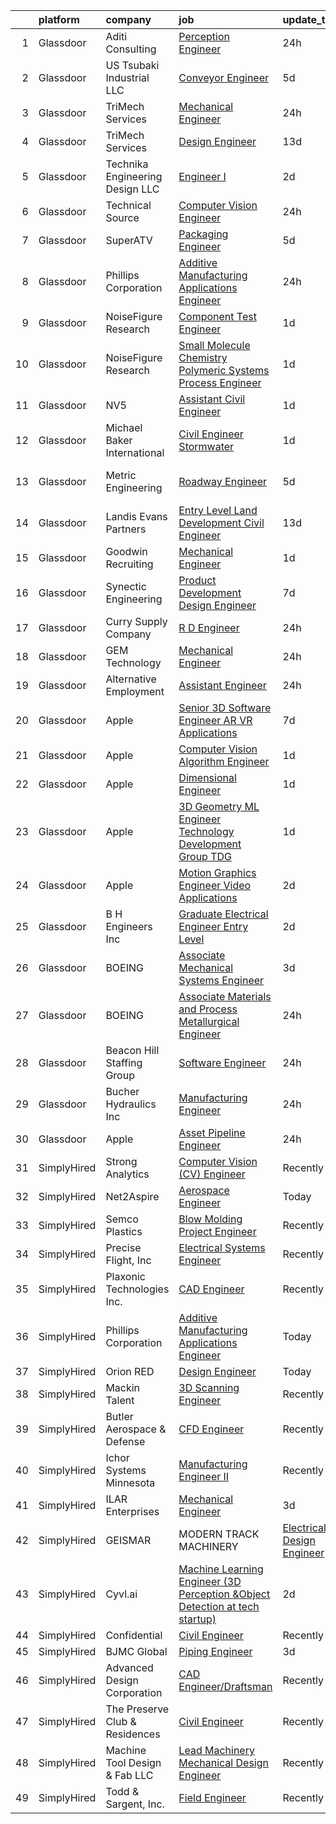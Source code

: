 

|    | platform    | company                            | job                                                                                                                                                                                                                                                                                                                                                                                                                                                                                                                                                                                                                                                                                                                                                                                                                                                                                                                                                                                                                                                                                                                                                                                                                                                                                                                                                                                                               | update_time   | location            |
|---:|:------------|:-----------------------------------|:------------------------------------------------------------------------------------------------------------------------------------------------------------------------------------------------------------------------------------------------------------------------------------------------------------------------------------------------------------------------------------------------------------------------------------------------------------------------------------------------------------------------------------------------------------------------------------------------------------------------------------------------------------------------------------------------------------------------------------------------------------------------------------------------------------------------------------------------------------------------------------------------------------------------------------------------------------------------------------------------------------------------------------------------------------------------------------------------------------------------------------------------------------------------------------------------------------------------------------------------------------------------------------------------------------------------------------------------------------------------------------------------------------------|:--------------|:--------------------|
|  1 | Glassdoor   | Aditi Consulting                   | [Perception Engineer](https://www.glassdoor.com/partner/jobListing.htm?pos=129&ao=1110586&s=58&guid=00000181fb83bf13a3c4b94d972245ae&src=GD_JOB_AD&t=SR&vt=w&ea=1&cs=1_ac8c61cd&cb=1657782124963&jobListingId=1008003415807&cpc=AF770993EC679D41&jrtk=3-0-1g7to7g0lk6e6801-1g7to7g18ghre800-104134ac6f69a0e6--6NYlbfkN0AuNd_gv5pT91147UfqhPK-quFaatuzygEDiCFlSJbLpXNlMXprQtJTtZ_p9sqbKibAwIxK0TBSBn85nLY8vYGWFaGniKI-aHf3wafLZ1Ar6VNXxsoVfP-pzX0OClOcf8tmdQx2huAAvXSBz0A5O5ZKt-nAjsmbdL-bZfsoU1UVI8uNsEqNd91lh3Yz_SK-a7yuBmmayv4PsWfQxJTuDYUEBA58mMX30Oh_seJAtnM4CDyyKZXva1ZpEcBolqy3vV7bLsRzG0QvhqXboD1sV0-k7grDAWPoBo7UI3bnynt8sL_ZfV9X5VCODQz_aONpzIjPDTkiBNi4ZjdDHiLm6oyoMwvtIlTb4QE9Jy7B16zVz43CtFIh1XRerD6D69KZDEFp1yQdfozm_lRH-tIam6oh5WntBNyJWeLEIq5l2JfUl1wfKvTqYGHt7FtpEAXXfL4VPj9kw18F2p0M8orMH6HjnXTHAblSlaJOzAMYlx2cshVpF6l-XS3sCcNnBW4IfW7bfmaPiaUUVNa4qYa4GvEd)                                                                                                                                                                                                                                                                                                                                                                                                                                                                                                                                    | 24h           | Pittsburgh, PA      |
|  2 | Glassdoor   | US Tsubaki Industrial  LLC         | [Conveyor Engineer](https://www.glassdoor.com/partner/jobListing.htm?pos=121&ao=1110586&s=58&guid=00000181fb83bf13a3c4b94d972245ae&src=GD_JOB_AD&t=SR&vt=w&cs=1_93feb3af&cb=1657782124962&jobListingId=1007992475288&cpc=9952A63AB06E78AD&jrtk=3-0-1g7to7g0lk6e6801-1g7to7g18ghre800-650fce38af5bd460--6NYlbfkN0D4ROY9lslZXeKtuIKoUQUNo2wfgAtuUotm8G61JvlSj0WO8vkY0mXyyBoHddmEx16qx_PiSn1LqWMoSv8TzmYf2bwwpK3yUzX26VbhTm_TYDTWOvW_pkTvqg8kDKgp7xfYj_Uk8cLyU3UZiJEJI1oRPKA8pw3UpE3U8SU2RR38x_g6VsvQSC_GG8tru16vJzCoBy9e5sSC_Niyi3hEZh-zJCiuwAE1H1M2Dl4EmLFW31D0d5U-PFGTbavI8Fc4-nii1EDKEkXpfhsRIk2WuHecUCl_koS1BGxd5zgQvueXA6Hl6EwJg1yX17keSbw3XH6bX3LFGGgzV4jL824_XFsd0QKtJ996CAe61XhIyjDPzhSvyvVCwWArflDKefrnj3Rnw2Q7kjfvzemFLQDSmwwn_emVML6ilUCQL2lar4ql9BbxPXcpyO6_0Z7QIyZZXhlXECZ7MOBwPKJzH5NlnZBa9gn0-8ZygQWrZo8mg2sC_w%3D%3D)                                                                                                                                                                                                                                                                                                                                                                                                                                                                                                                                                                               | 5d            | Bessemer, AL        |
|  3 | Glassdoor   | TriMech Services                   | [Mechanical Engineer](https://www.glassdoor.com/partner/jobListing.htm?pos=104&ao=1110586&s=58&guid=00000181fb83bf13a3c4b94d972245ae&src=GD_JOB_AD&t=SR&vt=w&cs=1_55625cbf&cb=1657782124959&jobListingId=1008002746608&cpc=020BE1DDE5A95971&jrtk=3-0-1g7to7g0lk6e6801-1g7to7g18ghre800-dc1a85f8bde48543--6NYlbfkN0CRQJS2tNd1d52Wv7uhfUHRD82sXOQlPe9c-g3uDg8Grk5Gtj4DzvoE2xTu5TkVmCigP6lGUZDOCHhQcj0aIVLpAXgv16AkXyOO8thxOtV-hScrKoA6l3hNTjBWGD9geFAWzpIurf-VRWc2UwDp5ON4aSSPgdEg1DqzTVsdUIuv3Iarw2jBtxG8JyO8ozqY6NRqVDQqluabaO5-S07Tof6OiNBQYH1irJk7kD5uqQo-hy9Fkwll7v06SDJGrsYDeVtjQhDtfnS3JO6TXCUrvtNGbVTArwF--novMGEH7c3aR7x-Ue99Lr7Q2IhPCWHQNzsO2j2B81YytU0DhhpuTvYSYPczJnNx1qDFIFMBmMHlY0yF4-xELAkUhOt-oUAC39nlzv1F-sS6WmvpYWJyE61VjyppRsyfdDn0226zSLQA4k9ZnmOBWp6gYyaHpG88_YqGd9tViCLWojXbt2vSZ2CTbf6FSadnzrrPUfktUaOYU418yeuM8s9E41r2ft1L5FW7pXxlERe9AFCWUzoJVQFcyW0Yt9B56Pg%3D)                                                                                                                                                                                                                                                                                                                                                                                                                                                                                                                           | 24h           | Bethesda, MD        |
|  4 | Glassdoor   | TriMech Services                   | [Design Engineer](https://www.glassdoor.com/partner/jobListing.htm?pos=117&ao=1110586&s=58&guid=00000181fb83bf13a3c4b94d972245ae&src=GD_JOB_AD&t=SR&vt=w&cs=1_39bf16dd&cb=1657782124961&jobListingId=1007973244589&cpc=BFE8C4BF51BDD557&jrtk=3-0-1g7to7g0lk6e6801-1g7to7g18ghre800-3c279fc109301323--6NYlbfkN0CRQJS2tNd1d52Wv7uhfUHRD82sXOQlPe9c-g3uDg8Grk5Gtj4DzvoE2xTu5TkVmCiNYGlLPaXVse2Cswd8NrNaHpuqYkD6cXg89rfsk2JtmbJkbygU_iuBzGM-y0dOksDRI1A1z3T2-su69O9Spqv6OY4l1GRUKr0zefh5d4VB1Bz-Mw3_17EdR9bZopMgumWeR76CBd1M9pzI28wsHKzVV7h9_KoZg--_B3WVsAy5rtlIAJ-o5W9OQkWtuv9T6ZHDUJHaE2Vad1N1EsvWAOXq-wWQL1wQWAPT8caWYE_kaM3zcatZ7gZmLMDK4jWpDUkH8ALG470mINwhI05nDIhfCWu8d82qY894Gn0eIsgSz4JI173NjyTVizeNYTT88rc2DIhk4pvGmM1maupM07fIWAK52ip39GJ8wdvsApCK-G3fJ2sb4o5Ile2GFH2KYapgpyCyya-mGYWQmU2k2-j55HdCq5WK-OXMXIfxWu7LnSMHv_6Km5xH8_V1C_DmBYyguaZ9yWnEb15o19dCzpLy)                                                                                                                                                                                                                                                                                                                                                                                                                                                                                                                                             | 13d           | Fairfield, NJ       |
|  5 | Glassdoor   | Technika Engineering   Design  LLC | [Engineer I](https://www.glassdoor.com/partner/jobListing.htm?pos=101&ao=1110586&s=58&guid=00000181fb83bf13a3c4b94d972245ae&src=GD_JOB_AD&t=SR&vt=w&ea=1&cs=1_305b7c91&cb=1657782124959&jobListingId=1007997749127&cpc=22A5F81C7B21111B&jrtk=3-0-1g7to7g0lk6e6801-1g7to7g18ghre800-e063276ca05e561f--6NYlbfkN0DZZww-p_mr8GWlqIRBY21Wjl_Fk3kglyx5_HcxykVqwXttv2ga1zfkVGhrQCj4zrwWD8RrW4XbbsVWYf9HFT5r6u_eKEh30Az3ix2x2liJcy-FxZVZWEe1qoL8ZtihN1DlzBsiYaRvWYrtS6kzrAU8jBx4yk-xnVbrNMt-gVbeKo1OS5GxIYsRm8jnASAT--oDng6_EUfe3vhX9siXhyVxT9RuYfWM1u8y2AZsLFhjwuxy3_s0ftEXXrFI9I6clH9Up97oYrsddsRRFOTSDuTePLO7gOkXIuLpyNQNv4vMUFKwwrlIi-oxLoH8V2RmseZg3TKL80M8hWGwyQwFx9hJruNXE-QjY53GaXgRwIMM5wwFqsSVbkU7yln4N5RQKQvf_gURaB5p5LOIt4CUho4tyJHhWTcr1Xb_WBM1vMmdPdEO1arvrFjz_T70UQzx_v-vIwPcRyM0WFF6dsRrmAL2NL8BJfxM_KdxCiz0NeccOr4AfF-rytrP)                                                                                                                                                                                                                                                                                                                                                                                                                                                                                                                                                                             | 2d            | Meggett, SC         |
|  6 | Glassdoor   | Technical Source                   | [Computer Vision Engineer](https://www.glassdoor.com/partner/jobListing.htm?pos=130&ao=1110586&s=58&guid=00000181fb83bf13a3c4b94d972245ae&src=GD_JOB_AD&t=SR&vt=w&ea=1&cs=1_26786de4&cb=1657782124963&jobListingId=1008003082430&cpc=6BF42D0955AE9A34&jrtk=3-0-1g7to7g0lk6e6801-1g7to7g18ghre800-81dbc0850173e22a--6NYlbfkN0BVHAVbyk02xtdsekdlTrE-4sTi7dv4b3jkPrZBtDRpMmX6F-ebl-7PLX6xGoiR0jhKGQTMIl_FAc0Lwm7CaU4xZgLW8UBsQZvfqGWjGyPA1CWjuQMevfrvoNRFEFCjZ4ryjNVdDIXK8iDybMkzyT3UthQEdNuCogZdJz0e4reyqYZYSAb3qVq3KYs0E_e1TM9v1wd6r_9ZmMmjbGIam716ieykux7nF2rLjl9Jler-bsJeIjzilBeXlAnHBhBM20YK0WGgjnT-LBsx1wGOrIXKUl0DBOzj0zYB16DwdaSLRCK0ntKvB2TImmldKhzzeifFdiRvyn48t2bQc7mCjcJxoabt58QjzhYZ4UIHIcbTBSAvnS2IMU-kptFt2WAcpo1Z0InbdoGHq3GKWphC7EJA9Ikdkc-yWLVzjfljD4bxCYaxVfI9V9BS4FBcXFLcwhZnOPcENlx8lS7xyuDV5hU3t1W1wLMs3dfecbC14XaX356Hh018LvEvQopeyrzkeFd6yeufGz_bCrzErKVr5o3o)                                                                                                                                                                                                                                                                                                                                                                                                                                                                                                                               | 24h           | Charlotte, NC       |
|  7 | Glassdoor   | SuperATV                           | [Packaging Engineer](https://www.glassdoor.com/partner/jobListing.htm?pos=115&ao=1110586&s=58&guid=00000181fb83bf13a3c4b94d972245ae&src=GD_JOB_AD&t=SR&vt=w&ea=1&cs=1_efa7d7ea&cb=1657782124961&jobListingId=1007992553352&cpc=3E251C7E648E8D76&jrtk=3-0-1g7to7g0lk6e6801-1g7to7g18ghre800-dd509579d79b69dd--6NYlbfkN0ARO1kyRplNheCLuGMn3cqXAPmsNZoOrBN4ebcsAGjNuKmMvplib8kB05pNX1f-BZfz-J-G75MtD0QL6iyXFxwX8q_rdXbvXyyDfwxPwvUy1iXg12LqRoTBe6llt-Tj30h4ppuvYyN0sOwRhUJyTwIPuu33hwJvhsZKMANS2J2KkiKz6OQLB4EPj8qbJE6ohDNuUgrX8s3oAr_BAcq8XKBuVDBKEQtTQxVP550AducbJBuvwi9zojQOdk89iBnbjCv6SgSr4VDb8XolB8NAJ15C3kfTA4wIFLIuQEieRf1SeD7gbKnIybuedt65ne1UZIFxxdJ_xn2Rk46e_lTGeVuZOPzReD0gYL9H9tcGlWymcnR6euXOxsxkvFkgWf0fScGBnWf9beD_06v9-VwhPFDBnqWHUA1dOjtRSauTX4KAWtWR-fvQ3Yei7wY3EQrQPjejkYlSk5v8nqpK5X6niXa0vRIl82Q-Tdmy3c3afMFa2FUth7-ESX87F22H4KlHMHx7ErOL9p7ykA%3D%3D)                                                                                                                                                                                                                                                                                                                                                                                                                                                                                                                                         | 5d            | Madison, IN         |
|  8 | Glassdoor   | Phillips Corporation               | [Additive Manufacturing Applications Engineer](https://www.glassdoor.com/partner/jobListing.htm?pos=103&ao=1110586&s=58&guid=00000181fb83bf13a3c4b94d972245ae&src=GD_JOB_AD&t=SR&vt=w&ea=1&cs=1_93575d36&cb=1657782124960&jobListingId=1008004160562&cpc=292036AD7E8A5303&jrtk=3-0-1g7to7g0lk6e6801-1g7to7g18ghre800-f85dd1ad06248d82--6NYlbfkN0Cq0E-qMTUUYGXc5Z0ftFRu3SSouILQUmtwB-a80BILOvOv8WQpywn9EDr5TKf5wpddeE_70P5tQ3KbR2Gmrr_2xAcAANWZ7DvDYblr_LFPzSlQklna84CdqETECwczIQBWllafozT1GufvwpUL5qB6FNH-kPkB_5kdopBHorC8wGkFHTtessyh2jIhcyKlMfQSzX7ZDXemAICUDnldsNhLfm_mP8bL3AI9qpChOOpOiBAeqz_V4UwvdmJcF2ICxXYBEqWvp9qAQa_VCJoNRM-ya3H303si8UOwx1sqIOZ_6N0ij5Jy315cDPcdzptb5cygxE6EP8-51g3TeFl3odVbewy13Yshf3i-i6pMhTrAs4J1biuGn75Hd6dVCkRbFWPyd3_PzeumBUbOhQkCRCXfL0hszIGQFVVH9lZkjRc_gmh5G9W381NCgilJzXe61nZxuDxD94Fsu7kfnXDGr6ntU5eqnEeaBLpOBW09XtjZSR24EZV02XuS1Rja3znoqqI9H8MEmF1mgPshK-ACxH64sPqb1joc1Uu7i0SLPECaxYoSJ74x1fcXFvuUPz6oclI%3D)                                                                                                                                                                                                                                                                                                                                                                                                                                                             | 24h           | Remote              |
|  9 | Glassdoor   | NoiseFigure Research               | [Component Test Engineer](https://www.glassdoor.com/partner/jobListing.htm?pos=108&ao=1110586&s=58&guid=00000181fb83bf13a3c4b94d972245ae&src=GD_JOB_AD&t=SR&vt=w&ea=1&cs=1_03a77b00&cb=1657782124960&jobListingId=1008001105371&cpc=8507CEB59E1C6AFB&jrtk=3-0-1g7to7g0lk6e6801-1g7to7g18ghre800-385354a67cbc6b32--6NYlbfkN0BWgPza_5ct4VOZasemDMMHYyf7iNI5h9oR9v3T6F1nOgZaYlaAZuGkgGCjWAB0Xu7eHXnonWogNdDnfxRin_NAkcsbvMQUyuBxCeLn8lXoBv32vZpQfj24iigP5FgZwTDMbPnoLx_roLyFV9-lmql05OlC_cVIOnskVLXp_kjaZ1r8yRV2kQWo-sp9jHqUAd14Sz9fhPab8VRWbHG_h966_d0y21doaNEnEIJAfaE_oxecB91KhHNTyZLoSIINe9nTJHD2StHsjgB-w3oLfBNUZh8-PZwLzqGFfSb1rCUx3RQsBwsDzXTaYXnRpT5ieikJaY8io-KJfxfUCgvYxfUgsGYl6CThkntGxupIazpvyK6exvjny_J2pDWtC2EZjGWgyyDg0_V1MrcRPuCU6f3lJYs4uSHNuqSMR4xUhH6YfA23QCV10OaZhF3uyqHERT_PP9aHhh0qEznAHAj1Bub9DRG2NDhD_QmCTXdmbsxEoeIoLJLuNCwgFiBGRFa4yfYiqWwFd7ALbg%3D%3D)                                                                                                                                                                                                                                                                                                                                                                                                                                                                                                                                    | 1d            | Redmond, WA         |
| 10 | Glassdoor   | NoiseFigure Research               | [Small Molecule Chemistry Polymeric Systems   Process Engineer](https://www.glassdoor.com/partner/jobListing.htm?pos=113&ao=1110586&s=58&guid=00000181fb83bf13a3c4b94d972245ae&src=GD_JOB_AD&t=SR&vt=w&ea=1&cs=1_4c00285c&cb=1657782124961&jobListingId=1008001105933&cpc=76BDADE3D6D9A820&jrtk=3-0-1g7to7g0lk6e6801-1g7to7g18ghre800-2daaa3b09e7b24fa--6NYlbfkN0BWgPza_5ct4VOZasemDMMHYyf7iNI5h9oR9v3T6F1nOgZaYlaAZuGkFt4gfxQxRmvwAxTWG4estjG3xS84YzU7L2fM4hQR-O_lgaBpuQNaeO9v-KqHy4_eCMEZXTf19v4wfLC1luhvqtMKZW_mEu_xlkS-WFJW4wrp0-U-ycFeI30J-2EEzLIAWPMCQNgsk3aS6HaapE2_wLy-Yu8djza-4FPSOPPp8fNNiiSWKBGOGnWS33R3kvWqeKWXxEM7QV9gse2NuNQZ9WvBAFLMsyYooDS7UCEk59OWnQuiXAP23aA0cwJd2vz8yZutsuSYACN-ojFXZRx9DDmo61DuCJ1RKYabY7INBVXNnjMNiSs9bVwYahGDSIR0BrXe-jZen0BaKJlnBux2qjMt-RLBNnWko2FnRuECCNCztzvs91XY0PUQqSKAZVCN8af-8hrX9PsVXuf9SQm4RwB1uXKwPXcIL6MgPbAzCtoYu0IiQV0irstYZk7Wlj4fELk3phjYO-k%3D)                                                                                                                                                                                                                                                                                                                                                                                                                                                                                                            | 1d            | Redmond, WA         |
| 11 | Glassdoor   | NV5                                | [Assistant Civil Engineer](https://www.glassdoor.com/partner/jobListing.htm?pos=124&ao=1110586&s=58&guid=00000181fb83bf13a3c4b94d972245ae&src=GD_JOB_AD&t=SR&vt=w&cs=1_3fa15a44&cb=1657782124962&jobListingId=1007999471219&cpc=F17331D9BECC482A&jrtk=3-0-1g7to7g0lk6e6801-1g7to7g18ghre800-4cf2b11472317772--6NYlbfkN0B5ErWgTX1DuGpFjBtn3pzOpOEUZEj9qW8_LUrm9Vw7kb2d5uWKfKRSYXAKobuQtLNIvKASKcJIH6CYr81qjeAgioFYXr95D2r_v7-nu39ZD6nO2U9Hiv9Ntr6EIJOhieRpYOKhDDyajUEuKbfegOElmop45euvRsxL2z1o6tWIFtgfrHdPOlXaGGFzUzEqfXBw42cgT5U7kv8bw4yn99QqA12U2IXIq3avTsLzzZK5UMVprzP5oBD-e0zWKJCaCcB0vGNpeoxJT6Qg1Hkmc4U1CJOTouP8Mo_SXy1_fEKQIGmCo1ghFsMKcZdv2DJu4HW7CcQEVad3K3VWIiD1xhQS4dTtwJsX4Xjz5XpxYunrJfAEbQXC7zHe9D4w1I8mwc_GvRK4XoUhucEh2QZZvuhQ4k99sj5PWyODksbxkNIa6kPfBFwOrvGkEOXz18RW8hqLFBE1p8w-Wj1SqQU08HQlw-dTPigYnNuA8Sb8rn9UbE8m38yr7nXHbaFOGgbkNa2Ub4R9zwzZE0v0kG3qUtJdX95KMjb8lqUI8fDAFqEyt-6t1Y3uEyob5WyDzZviaNOrB6suYuCYWg0GpuIlDQ48HCTc2Vhh7Mzyj0kYIho1rW87o8YBF8DrA8sHqW2FKZGSVPG5ugWgaQ-UgcsrXU8Cp9qQn1zqKYdboEuiZ67czQhCAUy58h3uUUm8m2nlbtZmvO_4z9gA8nDAAsNVemduHhJx0sxjfe4%3D)                                                                                                                                                                                                                                                                                                                      | 1d            | Melville, NY        |
| 12 | Glassdoor   | Michael Baker International        | [Civil Engineer  Stormwater](https://www.glassdoor.com/partner/jobListing.htm?pos=125&ao=1110586&s=58&guid=00000181fb83bf13a3c4b94d972245ae&src=GD_JOB_AD&t=SR&vt=w&cs=1_89be01e6&cb=1657782124962&jobListingId=1008000513007&cpc=C63BD00756FD6F58&jrtk=3-0-1g7to7g0lk6e6801-1g7to7g18ghre800-0fcb5e5587e26400--6NYlbfkN0Bw6-PCJRpRXGAWvRKjRGO12LLkIPLF8Mel29qcmNmjc051Zg1Fu4MVlztxQQQgvSP9Fk5Rh2Hevonx7VFBtuBTIrtGB_uquKwsO_DBaUtRxJi_O2ML8vMOPvi972fezGfCaRHjY3ugE8zubD7XuqgPHv1RCFW0uWi8vyPHr4SVjVPrg6IZjfKvyRE4Sw1I_5FQAjNeL1wtI2eZ7zqzTR_JMLGAnQuMwFlGN54uojR0Jehq1kZCKV1Y7IJvqhpqCMcJALh39VwO0mn-fMNQMoqFYO7eXW5d4yOqOxlAw3UHhyGEaEMofmA3ZNTH48V9tsMroa5ORf0x2T76D8LutdFMOZNJQac8m9z7yY3rBUIe5hJnxj-0mYAvumqOvw2zWEVpIqyCCf-g146ruK0_1T7IK1ClFQfkPW7GPLnIH5xqJUG_vvuTayKMzji8Kq54WpJRjLHMArWqDKi3T2ZE5aCVyLQqX5sQHphZCuD0hZoaf4d_hQroqtECxoA9wHHkfUg0bJfSWTX6FbSYoQvVlNil)                                                                                                                                                                                                                                                                                                                                                                                                                                                                                                                                  | 1d            | San Diego, CA       |
| 13 | Glassdoor   | Metric Engineering                 | [Roadway Engineer](https://www.glassdoor.com/partner/jobListing.htm?pos=105&ao=1110586&s=58&guid=00000181fb83bf13a3c4b94d972245ae&src=GD_JOB_AD&t=SR&vt=w&cs=1_4db610f2&cb=1657782124959&jobListingId=1007992615745&cpc=24BF2F2386F532EA&jrtk=3-0-1g7to7g0lk6e6801-1g7to7g18ghre800-e15c5543eaf3cc4c--6NYlbfkN0DidxVwgmOe-ABwagrwZJDiR9WGDyPDKLtKUy7pDlbvGqMiUcUIm-rDMxHUw0G-qyOajSBA2KuW6CuCjXJxluzKnWzlLKSY_3tMUB9hWL0-mKUYmmaDiepr04WA_Pds_mW_bMVfex2GRYEzGtxFSpJ4t44ptDi1BInxpxyhrGDLHEPxxtss8BNyBpdUs6mYuU6LgYC1HG9VnTlRseacrII0tC2lAk5I4V1iTzOxUuLkF24ozpg_dmHtwh-hD1J0U99AjeJHhMOYzDCpP45Q-xl7swwYRdWn0BLgJQxZpU4f4H9gs-Ob2-vAZ9PjDnqIX13AerUw8__Vb89lrjYX7iDbdtQjeG0-nN4yfJMbukPUMXxXCrHIpL9fomH3w0hfY9lnOWmnBrvLd43h5dDUnSRTCoMnXjOegTffJqlE9BdzS5TZ5J7dO_CneYEnZE6sORem3ILaLgWV_N6_ADJ7vs2jKT1aRyGEXLLU0KKkQKhmlwSUwWiV7mT8y00K7b1BfqFD-rcc56qfh5HVQVK37d9HlaaD86uubsailzUBqxev7BLtuBPfWrmkUOTNfNthMco%3D)                                                                                                                                                                                                                                                                                                                                                                                                                                                                                              | 5d            | Fort Lauderdale, FL |
| 14 | Glassdoor   | Landis Evans   Partners            | [Entry Level Land Development Civil Engineer](https://www.glassdoor.com/partner/jobListing.htm?pos=116&ao=1110586&s=58&guid=00000181fb83bf13a3c4b94d972245ae&src=GD_JOB_AD&t=SR&vt=w&ea=1&cs=1_0ecb9a27&cb=1657782124962&jobListingId=1007974885878&cpc=8507CEB59E1C6AFB&jrtk=3-0-1g7to7g0lk6e6801-1g7to7g18ghre800-c43a2a17ae7242f5--6NYlbfkN0ADTT5tLJQ4UMPZCZzN_Fbb9uijb76zHnnFfvJqci4jjpDuRyMk3jzYzm8l3UkygdXU9jso9luukn9kPIH2Yi30YqlQ7mHs6DvdJOvpBXVlMPG_0TfxIBkwisPW09io_ZJrLaEP-Ko26Eo2zHbrRBK5o5ZgUPB-QAFQ__e6H_jAQn4KHSMEuJwCeBZsLQsXxrJuLJoMu3b-W0Rj4uiEOboMzRqbLjAs3Y7VDvARfORmbmHxiMAlZa7mWQym6WqiCOpKaUiXdfVJdVImN1FY4IvuHcM4X5oxf1Q_CLsdTrpvdv_Hw7Fgdbsd4zMo8r02Sie8-8LkDvpUJ7oP2BlkM89x3Sj1PK2MWDv5WkMRpZPYnH6P7AMsIzj0tWQsYZcenJDMItA5PZpRVzhahq19zsopjmVphNt6zGTlR5Y2aWB573h09yQVJBYpObkc0YyE_NsJoCsOH8GGTeqNkSOQr3G_WHh_BhRaWNg61Kc1GlHGPtx6-auTH2hsMNC657wRt7sUnTwW4YkFkaA-q7EovK_e5PsTWstA_YU%3D)                                                                                                                                                                                                                                                                                                                                                                                                                                                                                              | 13d           | Tampa, FL           |
| 15 | Glassdoor   | Goodwin Recruiting                 | [Mechanical Engineer](https://www.glassdoor.com/partner/jobListing.htm?pos=111&ao=1110586&s=58&guid=00000181fb83bf13a3c4b94d972245ae&src=GD_JOB_AD&t=SR&vt=w&ea=1&cs=1_9c6229b4&cb=1657782124961&jobListingId=1008001069036&cpc=FD56AAAF1899B499&jrtk=3-0-1g7to7g0lk6e6801-1g7to7g18ghre800-06e574ffffa80751--6NYlbfkN0CxjMr8UpMCA6oxnxQ4uxcX4bQnO6D1al2wmyIZZS5KU-tvIHWzS-95XUksm1Da5ipmgN_H3jErKODbPPWDZJ7Ro11YG-gewCRH477zRBVZdxlu4rbs8vZAHUUYQGqfa-ecwJXRW-GRElAJBJndQSkngfHTqxDJcdkejD4LoDdNxE07iuRCSMl8IwD9SBM7trS9TLgPUUzaglMuF_AjpVKKk7X5Tz-Ix00b4ZHU96ZWcPxx8IeojOCLOECgrI_py8gEd4zGIPtivl7522EAQaAgJV41xBbv9JJqn-lKMFygFpfXJyWDsrsWhW8edFiarGQel2dDDTUVUTkk9mvdkAfNximtTWFHGJ5OBOjC1wePtcZ56HGqY-1jFydh7wqMhI3xLnA7ixQEXj-MsBD51x-Ilp56pXWpGIiVGA0d7wQ3MwaAlVmaGdG9FVg_ySPzCFNuGu-a-HrKIlJ9U-3bjrDP_IvHoDFBE7MAgd6nar7D4nW62YEynMuqonBMSkkkeoPFss6XHupGJeW-JrUGByTkzxsDxoMcxHnewS28rcYiXXGpJ0c50nA0)                                                                                                                                                                                                                                                                                                                                                                                                                                                                                                    | 1d            | Matthews, NC        |
| 16 | Glassdoor   | Synectic Engineering               | [Product Development Design Engineer](https://www.glassdoor.com/partner/jobListing.htm?pos=119&ao=1110586&s=58&guid=00000181fb83bf13a3c4b94d972245ae&src=GD_JOB_AD&t=SR&vt=w&ea=1&cs=1_4f61191a&cb=1657782124962&jobListingId=1007987101201&cpc=F7A2269C793D5877&jrtk=3-0-1g7to7g0lk6e6801-1g7to7g18ghre800-5e5c5e1f676ff24b--6NYlbfkN0BTT1lo8Jwdy_hu5PBsWOg-OgEs4ry3bvHurgSPaoaOHDUcYcEYotkHj0U1AZooW85M13B_bw9yP9R8UjtRTbxm-MIE3gMyB9q_Yb8VWXiM8Zd5VYmcHKvGb3Xdxv8HZztdASSlIwBIQThfTPlU6Mu_JtkakXryoJMzHm-_VSajqk77_3eyxXB9zYFOUZvchesc5raCJgoAlw8gTAi0iQCWdtlC4kJ-YLn_g52t0hRQ8l4anCZWK9Hcaj7tkvAn65skT6m8wnoAqYkmGLq8MOe5MXxnxmacBZ7DNTZPI1IbP-X_QIJ8qbKbVFCiR2IihtvPcIf6SYBafgq8-VK7Jo_7iSgv6LWDUdFofm91rBXVMLYBfKnIgNWf1P_X6bvyE9Yx2ZITjjGtqUZrhx1oZCCXev7nBJXHA3nY3M5dkj-HOK9zY_QHaU_r4viEign-FaVYqExvZhC8z12itI_oLze1Sjo9FZWtIzFXOt5xF2_44Zx5zyRlldcKgwt62a1Ss2sKyknSxr--pdewG7PgKJjf)                                                                                                                                                                                                                                                                                                                                                                                                                                                                                                                    | 7d            | Woodbridge, CT      |
| 17 | Glassdoor   | Curry Supply Company               | [R D Engineer](https://www.glassdoor.com/partner/jobListing.htm?pos=102&ao=1110586&s=58&guid=00000181fb83bf13a3c4b94d972245ae&src=GD_JOB_AD&t=SR&vt=w&ea=1&cs=1_52b89a87&cb=1657782124960&jobListingId=1008002348801&cpc=6FDD437F7834ACD3&jrtk=3-0-1g7to7g0lk6e6801-1g7to7g18ghre800-4fc091e04fe62859--6NYlbfkN0Bo5vLGSQWciCBcf23PgKWzQwkhTRj_16vRG6QnI28S8eMl9qTlljI1UgMtdl49h4RNS0uZfHgvoafdMWz2KIAiyUDsBvHYxYzqt9wv35AzMPKr9E4QEGiUDNzqdQfAE1grBQ1z028XTSot6Cpin0c9-IlVY3sjDKzUXGbshUpJTmqWESXkn3qXDMqg3rgx2JpD_k3u76ngQwwM4SP2X7vb-531qyeCb7xr2qYJ4YUKDnE0WdNocE69JLHmFXs-uWpg0VVd44avDj3yyus4wKji0ntLNDI3ujU75ab-nQlXNRTwTy7axBt6-sIhD6IaGxkd7BpSQQfwTFVjMXya--VUWDfW0Ke7QEpCy0STQHb_jpnlAYUKPmPPeuhv8rtywjAqZWVBbVIcmNSJccouo5UN79QcEr08tkXVn5IFQ3hiNbN5qFUuhcCF-QSn2OrcT6P12htacWRqCPQgvFyuPeuJOhlHqKsnYffl7CLcTglPFe4bcnjiGxeuG2j-tDlFR1ozSwkfAPbFoA%3D%3D)                                                                                                                                                                                                                                                                                                                                                                                                                                                                                                                                               | 24h           | Hollidaysburg, PA   |
| 18 | Glassdoor   | GEM Technology                     | [Mechanical Engineer](https://www.glassdoor.com/partner/jobListing.htm?pos=106&ao=1110586&s=58&guid=00000181fb83bf13a3c4b94d972245ae&src=GD_JOB_AD&t=SR&vt=w&ea=1&cs=1_01777cae&cb=1657782124960&jobListingId=1008002533826&cpc=C17E88BEEFAF6676&jrtk=3-0-1g7to7g0lk6e6801-1g7to7g18ghre800-d818c59ec9ddc3f4--6NYlbfkN0DlcaguI4sweZRKJTadbViwUmuipadyC1IVR7LlJxAnY3ZOe5e_slvkrj--CbdG1yEPCUkoipVDw_BUh0lA5JHGjDxudLs6UaGW8REd86jrfNWt7KCfjorqNyfn7QVAxKTB7UkMJImVUqFx-Fzk3wUMKjCUFWUDYOdJLMlRNJPL8KtWQzD9_oib-gFHxk_646Mc25OoBZTl-XWYyIXYG5Xk7TV1Anelkm7VVPZ8OfSvtKiCk9ticyV6jjx6QEKk7I1eFA89_GuPp-raVoaAAqlqtdKml7KDS8N9TkZfbF6lQNBN8gHOoSR7yWw7hIVfrUvwF4Bgns6MpOU6ARGGDQjxROozVQG9RY6Y9rcKBtFIp5gQrMq-ZoZkSgb1Jy-SP7y2Z3uKGJUEYiJnZbtwUIql6RJaL4pxjT7xxiEzDteliMCO5umD-wEVFtdkiG-yM5-eoZ7jZhslhjgLACOpu7_UAmrp0Aj8C2kzsHI1yePn4npCofow-fGqdLSpVjtQeuJYsJm0uoQPstN9OY_VJrC4)                                                                                                                                                                                                                                                                                                                                                                                                                                                                                                                                    | 24h           | Oak Ridge, TN       |
| 19 | Glassdoor   | Alternative Employment             | [Assistant Engineer](https://www.glassdoor.com/partner/jobListing.htm?pos=118&ao=1110586&s=58&guid=00000181fb83bf13a3c4b94d972245ae&src=GD_JOB_AD&t=SR&vt=w&ea=1&cs=1_2523ad99&cb=1657782124962&jobListingId=1008002723068&cpc=9FE5D8D7282D4400&jrtk=3-0-1g7to7g0lk6e6801-1g7to7g18ghre800-3ac8c27a321fdfd3--6NYlbfkN0BYYAIycME9T8zCP9cKb0HCNzunPDVcpePbuegBJPO4ly5unlIGv41zpZXpuaZq8uAap-M3vRhR83o_Ho5WLL4i8B2kJ9MlCaMs5U2WdPPyDSL0JlmFqz8VGfa9sJRz8EI1v_0_SzrN9KMg4Qpu3datv9Ccab87K1iWYv3eWrMnKDbHWCpAPqyF5xJ6Mj43XivmXB1xFid8pb762vFCeoX7-1dOhyEYnuKBdBMi_uyHJgB6dKOiULiXZBnU8lGk02Ri0-U9WFPLfx6M7xT9ivucE11OAgaFmRBfEP2Ye7URLjh6Fm7S1yXm9zXQhZaaZPIzIS-AWBE66EtrPJD8QSfr9EWSgAnpE6tU63LUDjjh-7dZUUjD87ghSVE0GGd4eiezssfE-KSisHJ9bXl_iLIHWhr6kZTCtARiNCxbwgK6wPYqs2D3Khloo2pT54nkoW54YJ2GKWys3dyASweismqgn7JUjuYCipWvV06Sa-musNTUD9DLLBeupwNmcEIqUiiQkPsVNEU8cA%3D%3D)                                                                                                                                                                                                                                                                                                                                                                                                                                                                                                                                         | 24h           | Torrington, CT      |
| 20 | Glassdoor   | Apple                              | [Senior 3D Software Engineer  AR VR Applications ](https://www.glassdoor.com/partner/jobListing.htm?pos=123&ao=1110586&s=58&guid=00000181fb83bf13a3c4b94d972245ae&src=GD_JOB_AD&t=SR&vt=w&cs=1_3406a28c&cb=1657782124962&jobListingId=1007986637432&cpc=AC285F3A3ECA6BB0&jrtk=3-0-1g7to7g0lk6e6801-1g7to7g18ghre800-4186d3402bbf687d--6NYlbfkN0BvKrLyj5gPmtZO9T8euul8TCxuuKNOtzRJOomxnwSEodTz2Bc-sPZlbtkML8D-m4r72eF5UcTDMU1FaSYnofi4ylDPY8Pt1Ty3StQr7k8aEwbt-B-z-gOzzE6aq1P65m-tE6OhN0GONET-xmMmOEDXAdSHNfjDSeAdtU_SylFYXs0TNh3DdcT_H3TaF_gL0ONwpXW01wgwJui6YHMhtYeUeOP2TAr6rjZh_a91qMoZhXtF7T6-dit2b6nBE6ATx5niae9hk5Az73NPxeXmNCPdk9EG3A24lTan-aWt3MvV9rCOa7p_Pyd6sBNXcOv0eDl55Bzuww5E_Uz_lkGpnREZ7pP5Q87EqY_EeGVkMerwgj9s2HTbRiYgnp1VtUpTw1NchAbaglI5vWy76UtaP-rtjxiOjQ0IsecRWfv6YBjDmPBqk_ssc81SikltxPIhOdG3kFndkBLItrUHgDldh8eiPDp6OfBYtJxPfSKkImkLNVmMh1he8XIIbX75J-rhTw2WBFu0u_ilNKAj1wwdFDvOpxfV5D33swjrRRzkCT4FHnTK2WkRmWX1iw4v7ckfrzlO79epvqvOsXZoLvkOlBTbVavB71kTJJTU5O48OWnrZMiQ25A04tN2zvhFJ0tGFQo-vJ-E6fL1AphRfL6wpKARVxppDOsygsbBXCDLscGIG7J4x_MABuCF4HjdPVWFI_l48FqZ06_mraobg_b7RCOglTuelv6kDo0wuaJnCjGl1PCpfpPtziCiC4KcM4UJY74qlDBEVKhvXMWxszHSF9sXheBeUVB_OIg65hLVJhAXG7SuDGJnilfukKugevMBIsm8yi8ZDBKBLxP8OoRmygrkudA9kZm4QNM9L4vskVEDpWZ6oy_m5tl0k_G_0UEeVF42U6GjVoAVYXAk6EzPb-2ucvW2kHFBMKpmvY74j7cMgLa9d_NOSpe_o2fLlE2f1jT9V5Gnh-BRlWLBMBcxNQrWfKI8Bzp2dJjqr81E11J9GA%3D%3D)                | 7d            | Boulder, CO         |
| 21 | Glassdoor   | Apple                              | [Computer Vision Algorithm Engineer](https://www.glassdoor.com/partner/jobListing.htm?pos=128&ao=1110586&s=58&guid=00000181fb83bf13a3c4b94d972245ae&src=GD_JOB_AD&t=SR&vt=w&cs=1_7afb02ff&cb=1657782124963&jobListingId=1008001513470&cpc=451933188B21919D&jrtk=3-0-1g7to7g0lk6e6801-1g7to7g18ghre800-a2f5dd1bdede6e8b--6NYlbfkN0BvKrLyj5gPmtZO9T8euul8TCxuuKNOtzRJOomxnwSEodTz2Bc-sPZlz8WNnvX-SLnM9j7tATv547ILm1HWCi3Sm_7opJeCtl0fdhcv0c4xtIF097GYXdgcxuADW9NIhmIr_7Xjwq0o-35vL53DPr8bWVoZRQqF8kDYQwcXlHCKnJEkE4R_lin4iV_mnW2HXPE37YWZchLhiGcbU3svLWXhfNl_SaoYTvH6xHKXWYpgHI5TJRltqqzn_XYMGNGgzSHCn1_p2K9dzwu-mOF9FK33bLqtC2pXy6gaV2Hsddsf5bX5JNQvTDrRCce5CbLSWc7XWpUQ5etAxBx8oqwH3DU0-tfDV2mrhRPte5EuriJypZJ4bwpk8B6d0pfVE6fSd_t8FLGwcHU236PiVzZm6VAXN7aJevSaJhvZeicQaNFnHibVG0VEsgc3yg6dFCuoD1zrxS-Bty3KQsogiFjVkM-4qqHnK6X5jovQis13X2DvUYBcgZnyoRtMxurZ6klsnGG-m2kIqELp2kmlWKG4PifYgFeOBdnhcODTd5hF3tqHCpp_oSgd-w8I_xLqIEkLzzWGiBY9oSSbPWbjC3BZk4ACGLpLma-nu4uMMsd8GJuyey8MD4HbipUmXLUzPjeSGQfMbfLIHGjZLDxMec1tG5WULSHiFa_0SFNi1ra5K_jFxpyKk1vSIvlo8g1P_bCPCs9rvmQQT6Eb6p6NDFFDOT5viQvEcH4mSP7RTD-lZOsiKcoVRSKUvvYUL0_SJZUq1_PrDNJNVN_FOSzunjyssFFMNxqiGh13CTtBwTp0Ce76Pwe85TXP3o0EgzNYff9wc7Xc9HVqZu_qXp_mRKEvnFr386oFzrcfgbxiac-DpnnqU81adxFwT2XVfs3pI5p0MvBdstzakFJ2ogljiX_vIg_uvdl_fYvCN3xhQO3iP4ojr687vqmn7VSutiR0kef9DMen1ZYoLceP19AOq-nAtkgjgO540WSPNFQ%3D)                                            | 1d            | Seattle, WA         |
| 22 | Glassdoor   | Apple                              | [Dimensional Engineer](https://www.glassdoor.com/partner/jobListing.htm?pos=114&ao=1110586&s=58&guid=00000181fb83bf13a3c4b94d972245ae&src=GD_JOB_AD&t=SR&vt=w&cs=1_2e6b7a11&cb=1657782124961&jobListingId=1007999357600&cpc=654405A9B1E0A9F5&jrtk=3-0-1g7to7g0lk6e6801-1g7to7g18ghre800-40e9cb1d503749dd--6NYlbfkN0BvKrLyj5gPmtZO9T8euul8TCxuuKNOtzRJOomxnwSEodTz2Bc-sPZlO_uSwsktAehI3vpLtBW7LX8dpMG5PrqVamqYiba_N36v3XidZzq16wBOpQMqOxrl81RukOs_NnbUAz4Gr7c1WGqnnAm__j-HSevnNyxAjePOYODRHR7Unwv4HXCZZcPes8tnZ_Grvgz_lW1GuMn1fkh6T68o10H9_ch1qK7Cy-6LxO1DZdsNRQYrqTY0PAiTV3qkpO-gNZa3Kb5_8TbHP_aa7W2qaF4Ls2R-T0YhnUF8ZtEXCZgvNIPBmWYKvbJLADe9Y-llYRgEDSkzi_HAeUGIwB4-jr8hIgPkpZg7hVwjZ0BOs5bXSavI2MNzzFC80xpprlQrG9hO85xChw_J-fJfOdebYb8bV7ULvZJxj4SO1x0Zmm3FAi2URPNV_n2xCI08H7R7r9369m9Pup96XW2ugKAGVnTm6zj0cGKLoaiCs-8DvPjecJ2zlxLa5-PHUhToCWgxEEyz2MsRThyMY9f1ukixwlsKJZSsY8pT6P7ugSrBcoWZtfyL_yC2mtZ7rFkKMUMjBGW-4u9s9kWAhBNRDe3VYxbhn4B9SACBJUL5-508rotr4InR_TLQjUHDnFXyP-_-vf-wesCkSXO95oR4DiwpNpjy9_9QTeCjej7tvXHI56OS9RGVIbFV_xB6A5gm52SpylL8FnRp0TMzbLmrWP9Ps6u5uAeAwRIKVDnbpCRfCwZJD1l3ExWqpS7tMa5upePjxNAmpUEBsJF0UDwqMqaKKpkPlq3MaVpV4VF2TAIx6H9pQuJWaI9gV3OFPo9zRgxXH6TXxgBwZrnvs8isrmhc_Y-OWkqUdLXIxPhaEefjdOIq0801vZryhhnryP8oXRiAUI-1twW96QJ8NOn80oCYwVeTzPxOKJuJRLB0wY1WXSjLxvd2VVdcrVxr3YGcpsRagyA%3D)                                                                                          | 1d            | Cupertino, CA       |
| 23 | Glassdoor   | Apple                              | [3D Geometry ML Engineer  Technology Development Group  TDG ](https://www.glassdoor.com/partner/jobListing.htm?pos=122&ao=1110586&s=58&guid=00000181fb83bf13a3c4b94d972245ae&src=GD_JOB_AD&t=SR&vt=w&cs=1_3c533cd0&cb=1657782124962&jobListingId=1007999357531&cpc=654405A9B1E0A9F5&jrtk=3-0-1g7to7g0lk6e6801-1g7to7g18ghre800-b02913d21d9dd5f5--6NYlbfkN0BvKrLyj5gPmtZO9T8euul8TCxuuKNOtzRJOomxnwSEodTz2Bc-sPZlO_uSwsktAehI3vpLtBW7LU8Q96LC3NXGebKKp_BnYFcRZ6ohGYntv3elR8lFNiPvm68rTZ91JqiYVi_Lm967qAPHoBO2YLUTlcVl2v1V8H1noXoLAO-qBgNmK2gRK_hMYynYsg4KF4p1jtimhLxtPfVoAG38VtvpOv7eP4D5AqfPIEZauS2jFGu64TVj62gYaBr3BQZ5jWSlEyRZM8mTnYIyD3qcQGL3K9i-BAi8p2h8wqYUXS--r146C0v69nU5SF_jhJf7P4Yhp_-ZrHSYa_1bO_LRo8AnR9-roTHW-VzGUw48bc6_NM95TFpe3R1dK8LGijrCctAqH-3NvEtW52Tj52piKZakQk9lYkovoUOsV_AZhyKKGK6UGIgI-l0uid6avJt9Z5BGfiPdMaIE4e-tV0rL5DYnB0_2nmVRqOpbIv-74sqZ8ReN-Iz-FB-o-i4H2M2xz2tIi2DjiNCjTIFOKYydnOg2pzhRdW_D36Nn7VU9T5Isc-r2rlaG4RPm9NeBT6j3LucFG4A175b5uiKZiX0dcEhXNao8hNV2HcW9m6CNHF2Jmv7y6quDZrGcantmRyLyjbVkRhMi_17v0MrgGegC_i37RVNQYLS8f7FPTOAkIsZNrUAs_ROoB7Aic6tSC_dbb3I3Wr9_gMgl1k7skh9EF6NCi_chtKmzsRNWsuPDH5Dqr7TcDEOY1B2R1IwgA7LceKurrEpFXOCTOhjeoO4g55ta4jJFfTi60daEW4Or_mOUdh6ANxsgw_TG9K2_kjwQ4SxigzJE-AdNy7l9gitkmXq2xjrgVcVyxeWi50NN1tQaZ_GQgsd4uYChA0wtkpobHyncudgdtrk4CoW1nxQ8hJe6gf8a7Ro4mvsPlV-zho4EGbTp9j6VKykhFATWFACQf66nKpLEgVieMIxxMwu4gBBKkip_XgfbQx4IC_mwRozSMA-_oJ72v-Rj) | 1d            | Cupertino, CA       |
| 24 | Glassdoor   | Apple                              | [Motion Graphics Engineer  Video Applications](https://www.glassdoor.com/partner/jobListing.htm?pos=127&ao=1110586&s=58&guid=00000181fb83bf13a3c4b94d972245ae&src=GD_JOB_AD&t=SR&vt=w&cs=1_aec6f28f&cb=1657782124963&jobListingId=1007996674323&cpc=F41FEAB56D215062&jrtk=3-0-1g7to7g0lk6e6801-1g7to7g18ghre800-4c874aefba57b4a8--6NYlbfkN0BvKrLyj5gPmtZO9T8euul8TCxuuKNOtzRJOomxnwSEodTz2Bc-sPZl29JElYHfcoT5JkzkyDtcWzAQ4rqySbSw4-u97MBYu5Qp0BAOJeZl_k-JYgZvp-J-fpVMQLRwIo-iCOrWYb51ked5vf1lHN34VSJX0TmMrxyBdf0zT7P_mACKXcg2KsmCJxXlnYh_cyg2m6n_YP3O_4Xn-pOTzPbYXp-YFw3dg-mya4TnSQBVr1I3lhrv2y8GpFAOa0OaUA_972rqYSwWY5e5Jngt8CbaORzNH6S8ocjYCsgQeWZ5S6s9cqoiBNR_RKaVJc_Eyvr0mf0Xlfa7qgsB0j5i6BOvLWyNkJqcTorZXfalnXcWGf14A7PXqrs_Emi_oRKCSzbTVwXe-LqYnSqIiwQctN3FWJc2JEdwB7PLUCj7JLdcJgnkEKH2PVnNAU3hhr-7US-9I62nn8dCcrxf9rpXEAXJ22bGZT9SrweEJd3E39VsGeZ-lWkDsWkofqNTSuJDiXyLWa35lAzg8-B9xTgEiGNcqVxAlK-RiurJVUzcM_eeHFztsZuuVdcIdP4Mm6X8bmlIGdEn947jqk1uUK6b6BAy27QMl78us-dSJ6WAYUAM5Ip4DW8sb9DWJFPMkJPqKhBkKZtHOlGEiNIX3ljAgg7ASpKxqnOfpRrAwfjx0LnOdLErnjVWaMAz6NqHiHFwf5U00KITFYOiTNbEul01t9MIrRTcUshAezyHvt6BNeUI6G6yfNf81hq5xx0gvw24XkxeIvpoRjMK_QkT9r4Sj0erLexNZbCH2Vxrct4abESrIhzACNToRbABiUG4SczhaanSCXWrQqZzW1vmY4nUErJY_x8LNoqN7ou8tl3X_Nd6bkjPAI3Z_TiNYpo4xTb_QCLZUXrXCh6A9eVGymF3fY33nZM4ft0vfBVDBT1yhoW2elJp_8ugs35JTiyxvR9vDVH-BZ4sxAEcaqbhrNOGiqH7xHfCf-x3Nwg%3D)                                  | 2d            | Culver City, CA     |
| 25 | Glassdoor   | B H Engineers  Inc                 | [Graduate Electrical Engineer  Entry Level](https://www.glassdoor.com/partner/jobListing.htm?pos=120&ao=1110586&s=58&guid=00000181fb83bf13a3c4b94d972245ae&src=GD_JOB_AD&t=SR&vt=w&ea=1&cs=1_45626455&cb=1657782124962&jobListingId=1007997557688&cpc=4B86475FAF393599&jrtk=3-0-1g7to7g0lk6e6801-1g7to7g18ghre800-ed42bf206c101f83--6NYlbfkN0CNayYzF1mBaI40OgT78t3Q2d9IxlwDzhsYR4HK7epYUcvSE9uhuRnT3wzpT5pJILaGillcxTd1GkTCCNjEeczkdOQGrgfiU4LdW0W7CW4ulCliKgTd0pMf5CsmQiPXeG59Vux0rJZF0ITJG0G851cbzgSBaYJXjWGaEA4ZCPDWu2KlbpYINPxe9kqVIE68PT8nt3iEXViicYX1c8CXe47X6meBy2Rs6FMAC-SI1yolp-Zdkn85RjsV10fIVLh8jM3TU4I5KwL_-E-TTe-JjNAJQAJ1HNbogAZoSouIdzVbbrqFy5sxyFuaxNFA61lA4d8UoBhSBMHQ7VsIM8oPkyAE80ZQKG0T1eO-S3xJw7So0G4jwkqVmEKrwh5qdjn_P-TfMiTkAn7pzKCK19BGwqCFQLYW923tBA7vAANawpGrUbjU4l6XSTRvQYlm8306lOFc8YSYH0ODp_B5ILdWKqoU5YcBTXG3m82XTAnb2xpCgB-Sse9A7CfqIv24VDXOnIdwJKoTm3AKYs-9fITCa5Tm)                                                                                                                                                                                                                                                                                                                                                                                                                                                                                                              | 2d            | Irving, TX          |
| 26 | Glassdoor   | BOEING                             | [Associate Mechanical Systems Engineer](https://www.glassdoor.com/partner/jobListing.htm?pos=110&ao=1110586&s=58&guid=00000181fb83bf13a3c4b94d972245ae&src=GD_JOB_AD&t=SR&vt=w&cs=1_7f0a7a94&cb=1657782124960&jobListingId=1007996001855&cpc=82ABD2B5CEB98952&jrtk=3-0-1g7to7g0lk6e6801-1g7to7g18ghre800-b02fcffab8115e8f--6NYlbfkN0BddK4H-tsabPiX3BvkwhvbvP4OkLNzlRX6egXJy9Hb11ERhvpR4KXHOGIJSt-F4Elr-Xhf-5-HMSuW19I89233UyLYnP4zGndtBJnlaSkrLX9nx2Dauc_QrlFNr8baUSyV0VPA0Bscf38KEuur-Yj0LZjb6ad1-fqJFeOKhTXSQce_5vec6kcB3bKDr3VGlKMMDQwIHvAcWaCLur_rvYXZb16cj_0R4d4ADDlskPkyXs5REX13E8dSRhkqCfVVoXsCSOPMXzWDDzVMURBffa1IASiuUSpMfMg7ZEL53DD6x-qi92vF2x03SbRUm1KL5NehUbbv5cvDuiyDebVHTKeS4swEiYLjZVTFbE3cmQIH9g4euBgYys_2RSvlTAU6qiVq95Wjwvk86mlusiy4PrB_OPfJjek-y96MO6r8iuAAa8I9EWtS0pizi3x6E-eL-YI%3D)                                                                                                                                                                                                                                                                                                                                                                                                                                                                                                                                                                                                         | 3d            | Seattle, WA         |
| 27 | Glassdoor   | BOEING                             | [Associate Materials and Process Metallurgical Engineer](https://www.glassdoor.com/partner/jobListing.htm?pos=107&ao=1110586&s=58&guid=00000181fb83bf13a3c4b94d972245ae&src=GD_JOB_AD&t=SR&vt=w&cs=1_f45d0d13&cb=1657782124960&jobListingId=1008003002826&cpc=DF7064BA3070673B&jrtk=3-0-1g7to7g0lk6e6801-1g7to7g18ghre800-e0b0bd37850ba07b--6NYlbfkN0BddK4H-tsabPiX3BvkwhvbvP4OkLNzlRX6egXJy9Hb11ERhvpR4KXHOGIJSt-F4Emu22jG8uccMAmnIbbmemOMPUQqquUolLwC4pYlbCAQu9-O7INHh7hb2TdhUwBHF_tq7naZMBUZ9fvRmEIA00QH9csPdsuFDSI9PR8ndYGEpIeK554AUgsgnSNq0JzXkOpJauNEcoA9U6wo2cFphARIlVNi2K6V5dHfiGw6WsEzD3Uc73jLTjzLUnpYZyAQVQ2nfqq_H7W6tRV7kMW1fY5zxiyXl8uxM2GaKRF7e3sO33ibfuE0qO0J_wTzaEQxMjulD8tc-OPEVdZQEj6oxqLfdfrpsUD1vwSqnt67RLhTWZ_LYgwOoK33CMVy9s79NpwfjADpfGaXannoN5S27KrwzIGXBSzyKjQ9EH0E_JAJPi9XrW8wBBQkdkzrR5F4erw%3D)                                                                                                                                                                                                                                                                                                                                                                                                                                                                                                                                                                                        | 24h           | Auburn, WA          |
| 28 | Glassdoor   | Beacon Hill Staffing Group         | [Software Engineer](https://www.glassdoor.com/partner/jobListing.htm?pos=112&ao=1110586&s=58&guid=00000181fb83bf13a3c4b94d972245ae&src=GD_JOB_AD&t=SR&vt=w&ea=1&cs=1_18fbe0e2&cb=1657782124961&jobListingId=1008003226638&cpc=7E331B339EFC28D0&jrtk=3-0-1g7to7g0lk6e6801-1g7to7g18ghre800-0e08e9abab36b251--6NYlbfkN0AEoGMyuqqa4fuJ8ioA0yHILhRJp52EdX7fBgN-aGi6iM2GDh1lJ9NOUQwg-HKPdM-CEkmE5CvyZsraXWbHaU_g5aWkgcuVt4xizANvhmkofxtvamHes7XRfHC8gMm95jBjdN5sih4EYSQAI1lvZivcMm5TCBjjplVMuzY_r1yPwWZ0vnbVHUZCMZUqAj-2wLHLLSWiEESBr6kcWGpZaZHFZNa6_Xe65SKpaNhE9OS2FlWRFYKcBjxacSx4XWbrOrXdv-ET57-6UVt0X73F7FUO3dbRRJVAgtMDhcPIo74Aq9s7GNDIJDsVlGulQQyYlND7yHtLyahXDvwFfPnOWoTuxU9Du0a29GOhfM64nT3i6A9NgMzWWP2NxfmIGMUTnhMhQXf8PzO-ZIH4KnQXZI1H_Qvzf76jmkYkwZtDhxenrDvEsG0peCf0gUh9IARirHFcveM3sC7eyWMohz-989qIWAc0YeYKVPCmLT-Mr3-V1WspXRCLuohY3zGanz-n197ZxduHIHKjApXTCYOkNt9B8bRt1OYWCSaHE1ZvT8TyeXkcuNfj2MVp)                                                                                                                                                                                                                                                                                                                                                                                                                                                                                                      | 24h           | Remote              |
| 29 | Glassdoor   | Bucher Hydraulics Inc              | [Manufacturing Engineer](https://www.glassdoor.com/partner/jobListing.htm?pos=109&ao=1110586&s=58&guid=00000181fb83bf13a3c4b94d972245ae&src=GD_JOB_AD&t=SR&vt=w&ea=1&cs=1_22a7bf69&cb=1657782124961&jobListingId=1008002592307&cpc=ACBF47B84C432121&jrtk=3-0-1g7to7g0lk6e6801-1g7to7g18ghre800-47ce4d274f541687--6NYlbfkN0CB1tmP7rfbaHtYFmPjg1Xv8BJr6DUbyz0HQmM4H563Aj3_habBzVSGgW8v0Pa2AR_Rn2FfdBKrcmpyv7LUteJ97s8jbXcYEdX6jLyLqIYqrxTQP2K3TnPa-LTnasiM82ccq6p808wPDqK3opZ7nLhwCXZw2GMuPeHIGx5MCLPuzZD_TUfXK0kXGx6YLEu6PrUJeWIHr5aciEv3IuHbS01lJsTzgB80xOjXXv-uevVJ8akwBBTN3hJXWF10m9m3A-J_M-3BzBxprTf0N6JnF4uuFMGhFfhYJtRuwCBl6vpifrFW393wmgS-RD5or8uFqZNCPzc-dZVB-G2CLiHBQuqwlD2FvbEFuOz-Pz0DpwdpnCRnpKGD2EG5YvR3PcOOCqJFvgGB5ridh80f0PKG_WlxDJIOK5bFTK4sjM8AFFIpXK-JOMlbAmgkkZueucNrN6fPO2NyNFGP_wKnH8-m0RpvboHo0Ok6D1loMh3_QkcyRpqjYcWk81Gin_-Ge-uM519z_UD1orzYQw%3D%3D)                                                                                                                                                                                                                                                                                                                                                                                                                                                                                                                                     | 24h           | Newaygo, MI         |
| 30 | Glassdoor   | Apple                              | [Asset Pipeline Engineer](https://www.glassdoor.com/partner/jobListing.htm?pos=126&ao=1110586&s=58&guid=00000181fb83bf13a3c4b94d972245ae&src=GD_JOB_AD&t=SR&vt=w&cs=1_158e18d8&cb=1657782124963&jobListingId=1008004162533&cpc=F41FEAB56D215062&jrtk=3-0-1g7to7g0lk6e6801-1g7to7g18ghre800-9798daa2e282cec1--6NYlbfkN0BvKrLyj5gPmtZO9T8euul8TCxuuKNOtzRJOomxnwSEodTz2Bc-sPZlbtkML8D-m4prOH3i67mH9X5k1VXnxBL_Mt19y1o4se6iputKxUUMekntSO6k-JQT0_GFQRfeb6R7JdLahkC5efiTC97RnJt-2q91NhJcb1TH8Fu02Sj-Y9L9PXtHehs8pMitwK_Eiqen0MpPOLoB1DqVsacJm6uXx23FlmbBvpUgsWl96Hhz1Qnw56JnpWvye9GJ3A53ZlXs715Xm9g262yvTkrC0s2tfplGEtuiTR1pAfpFCEVFqZz16jLOCN5zsBPuHrSFpHprE2yCRao1UA2mBMdynClDUNmt-fC6h9bSlbZIYkSt2HPBRp6YJ8424_gd9Iw7W-7iuXO81pQLvBClyYgy2fGg5obkfJUweXCwgi7Fgp3SWXJAMY2QAWqEINVgZdgewkbb8h6s56ByDMtaAO3Mz7LDsIJDdDfG_flCIoXZ-2RHTssgWhJg8e3YmgtboroBDxiiYx0-v-SNvcao3U6ElGnl8nAdwh_kaVgVc62ZcflsTB5hJriS8PzQNFsn74sZzwBj8_IStow2qAjMHo74GzGjVD0RHpMaCyN6FAq1osiTzh5_rnP64apnD49thsOXqGqad1pWdVSksJT7eJT95-N1UzywD-5X30SppfKvURRNBVKe4e7ngpA1Qgu-QLSaFmucYYlcduB6aoCxbIvXznewxC8Uj2bhOhx-bEASevNX4CjhBM8IXFYYPmXCI2mUPhzHB1qRT-VnZaJxUV_gTHZqugWvfjJe_f4mnvS9h23tLGlMdGvs58cCZHMcF7o6O959-cLrEc7twu3QwnTzqo9iqSi6Nj1gV9fIcmNa-llwNG2YRSjeQLrs1DGy9n2iBB4m8l-aw6aI-ltx-DtRTHQoYy7brW32EKDYbd2B0Cw9SvEDr5yp8j27288NHQZSAWx-jvllhrOLqA%3D%3D)                                                                         | 24h           | Boulder, CO         |
| 31 | SimplyHired | Strong Analytics                   | [Computer Vision (CV) Engineer](https://www.simplyhired.com/job/qCVXoj9B76Na8Kcy4t4biTMXC7SsvpuujMyTvKy0AUWm67qqYgQ5mQ?q=3d+engineer)                                                                                                                                                                                                                                                                                                                                                                                                                                                                                                                                                                                                                                                                                                                                                                                                                                                                                                                                                                                                                                                                                                                                                                                                                                                                             | Recently      | Remote              |
| 32 | SimplyHired | Net2Aspire                         | [Aerospace Engineer](https://www.simplyhired.com/job/YxtZ3XUCZcY0sroP5xf7PKvL-dne8Osr0DRDoplhCV8HFjpbNfjwEQ?q=3d+engineer)                                                                                                                                                                                                                                                                                                                                                                                                                                                                                                                                                                                                                                                                                                                                                                                                                                                                                                                                                                                                                                                                                                                                                                                                                                                                                        | Today         | Remote              |
| 33 | SimplyHired | Semco Plastics                     | [Blow Molding Project Engineer](https://www.simplyhired.com/job/iYdNhW14fD-5GM0yp_F_YRD-uM-e8suXWgG2e14ba89fsXplwu5OoQ?q=3d+engineer)                                                                                                                                                                                                                                                                                                                                                                                                                                                                                                                                                                                                                                                                                                                                                                                                                                                                                                                                                                                                                                                                                                                                                                                                                                                                             | Recently      | St. Louis, MO       |
| 34 | SimplyHired | Precise Flight, Inc                | [Electrical Systems Engineer](https://www.simplyhired.com/job/Qic9IL7ttbr9vwc-2H4Sfw9V5MAW68jlMDBbh8GWi4Aeou6p1peAfg?q=3d+engineer)                                                                                                                                                                                                                                                                                                                                                                                                                                                                                                                                                                                                                                                                                                                                                                                                                                                                                                                                                                                                                                                                                                                                                                                                                                                                               | Recently      | Bend, OR            |
| 35 | SimplyHired | Plaxonic Technologies Inc.         | [CAD Engineer](https://www.simplyhired.com/job/lJydaGONd-W9AxGv9Qv8Q66V7xx7GzAaFwXqFicqmioaiQeQmnSGBA?q=3d+engineer)                                                                                                                                                                                                                                                                                                                                                                                                                                                                                                                                                                                                                                                                                                                                                                                                                                                                                                                                                                                                                                                                                                                                                                                                                                                                                              | Recently      | Remote              |
| 36 | SimplyHired | Phillips Corporation               | [Additive Manufacturing Applications Engineer](https://www.simplyhired.com/job/GlsIXdJ5OmJsSIJE_bbdfRN0scBa7LFHO62DOpvzLNu5OMMBTaes8g?q=3d+engineer)                                                                                                                                                                                                                                                                                                                                                                                                                                                                                                                                                                                                                                                                                                                                                                                                                                                                                                                                                                                                                                                                                                                                                                                                                                                              | Today         | Remote              |
| 37 | SimplyHired | Orion RED                          | [Design Engineer](https://www.simplyhired.com/job/isuosghpMvEZA06Q7E2KenoMF2vIDJHNO70rE2JW_rXpbym-N3g6Og?q=3d+engineer)                                                                                                                                                                                                                                                                                                                                                                                                                                                                                                                                                                                                                                                                                                                                                                                                                                                                                                                                                                                                                                                                                                                                                                                                                                                                                           | Today         | Remote              |
| 38 | SimplyHired | Mackin Talent                      | [3D Scanning Engineer](https://www.simplyhired.com/job/UeSWZYnX7kDOVG816trivtvjHS75T_9AJJvNnq8Gr6sqH_DlO5m1WA?q=3d+engineer)                                                                                                                                                                                                                                                                                                                                                                                                                                                                                                                                                                                                                                                                                                                                                                                                                                                                                                                                                                                                                                                                                                                                                                                                                                                                                      | Recently      | Redmond, WA         |
| 39 | SimplyHired | Butler Aerospace & Defense         | [CFD Engineer](https://www.simplyhired.com/job/A5rroZxf-EB6gMDjIgD7Q73Kf-yasW7-D-Dz52FWu9la9yqtVip-ew?q=3d+engineer)                                                                                                                                                                                                                                                                                                                                                                                                                                                                                                                                                                                                                                                                                                                                                                                                                                                                                                                                                                                                                                                                                                                                                                                                                                                                                              | Recently      | Remote              |
| 40 | SimplyHired | Ichor Systems Minnesota            | [Manufacturing Engineer II](https://www.simplyhired.com/job/XpLm4KpblEXrB_s-iCzKmUvZD-wWwhfk8yq83ZdypmXZUENIKyBdtw?q=3d+engineer)                                                                                                                                                                                                                                                                                                                                                                                                                                                                                                                                                                                                                                                                                                                                                                                                                                                                                                                                                                                                                                                                                                                                                                                                                                                                                 | Recently      | Sauk Rapids, MN     |
| 41 | SimplyHired | ILAR Enterprises                   | [Mechanical Engineer](https://www.simplyhired.com/job/dZQLDkGNc6RpXyX_IkIMqKR9jXaCm6GEDMeFgfXtQlcQWZoW0Cu0Fw?q=3d+engineer)                                                                                                                                                                                                                                                                                                                                                                                                                                                                                                                                                                                                                                                                                                                                                                                                                                                                                                                                                                                                                                                                                                                                                                                                                                                                                       | 3d            | Remote              |
| 42 | SimplyHired | GEISMAR | MODERN TRACK MACHINERY   | [Electrical Design Engineer](https://www.simplyhired.com/job/GfSsNuvOzEjcJvz27tRv5N2dM_adETMZACniaK5_b7CWezfLq-pjog?q=3d+engineer)                                                                                                                                                                                                                                                                                                                                                                                                                                                                                                                                                                                                                                                                                                                                                                                                                                                                                                                                                                                                                                                                                                                                                                                                                                                                                | Recently      | Beaufort, SC        |
| 43 | SimplyHired | Cyvl.ai                            | [Machine Learning Engineer (3D Perception &Object Detection at tech startup)](https://www.simplyhired.com/job/rYEmX5gfpr-kR-Daqr-d7kr11hfABMZrV6N-mKa2U6DNiqbVG54QKQ?q=3d+engineer)                                                                                                                                                                                                                                                                                                                                                                                                                                                                                                                                                                                                                                                                                                                                                                                                                                                                                                                                                                                                                                                                                                                                                                                                                               | 2d            | Somerville, MA      |
| 44 | SimplyHired | Confidential                       | [Civil Engineer](https://www.simplyhired.com/job/SYsAsToZGRjluGx8mQ6xn5Wvv-VmOEJDXB_L0GZPJm0RqFDwTTZYQA?q=3d+engineer)                                                                                                                                                                                                                                                                                                                                                                                                                                                                                                                                                                                                                                                                                                                                                                                                                                                                                                                                                                                                                                                                                                                                                                                                                                                                                            | Recently      | Marietta, GA        |
| 45 | SimplyHired | BJMC Global                        | [Piping Engineer](https://www.simplyhired.com/job/lM_7DBvg_y3pSQodyrONFI7G-lT6iTUvknQirxDcO65K_w19r6Y6kA?q=3d+engineer)                                                                                                                                                                                                                                                                                                                                                                                                                                                                                                                                                                                                                                                                                                                                                                                                                                                                                                                                                                                                                                                                                                                                                                                                                                                                                           | 3d            | Remote              |
| 46 | SimplyHired | Advanced Design Corporation        | [CAD Engineer/Draftsman](https://www.simplyhired.com/job/nFYto5J7VxCbHxJctCRUScATNHwix-sFhV0hevbcC1K9DQ0f1Z8shw?q=3d+engineer)                                                                                                                                                                                                                                                                                                                                                                                                                                                                                                                                                                                                                                                                                                                                                                                                                                                                                                                                                                                                                                                                                                                                                                                                                                                                                    | Recently      | Remote              |
| 47 | SimplyHired | The Preserve Club & Residences     | [Civil Engineer](https://www.simplyhired.com/job/EPsyWxg6dJpEfVk8T0-_mkBNNU1ZvWmCJdnGb_1OuiPd4IJ7dFUBIQ?q=3d+engineer)                                                                                                                                                                                                                                                                                                                                                                                                                                                                                                                                                                                                                                                                                                                                                                                                                                                                                                                                                                                                                                                                                                                                                                                                                                                                                            | Recently      | Richmond, RI        |
| 48 | SimplyHired | Machine Tool Design & Fab LLC      | [Lead Machinery Mechanical Design Engineer](https://www.simplyhired.com/job/s6-6ptlK8dzUkJdu4KCGsSBqY49t_zXmkx6T4fNs610DtAu3fiqI9A?q=3d+engineer)                                                                                                                                                                                                                                                                                                                                                                                                                                                                                                                                                                                                                                                                                                                                                                                                                                                                                                                                                                                                                                                                                                                                                                                                                                                                 | Recently      | Fostoria, OH        |
| 49 | SimplyHired | Todd & Sargent, Inc.               | [Field Engineer](https://www.simplyhired.com/job/7PmcNn7fGz0RI7vcCvJaUP3Q4IGno5tYYmUnoQObASCZqyrQZ-mHRw?q=3d+engineer)                                                                                                                                                                                                                                                                                                                                                                                                                                                                                                                                                                                                                                                                                                                                                                                                                                                                                                                                                                                                                                                                                                                                                                                                                                                                                            | Recently      | Phillipsburg, KS    |